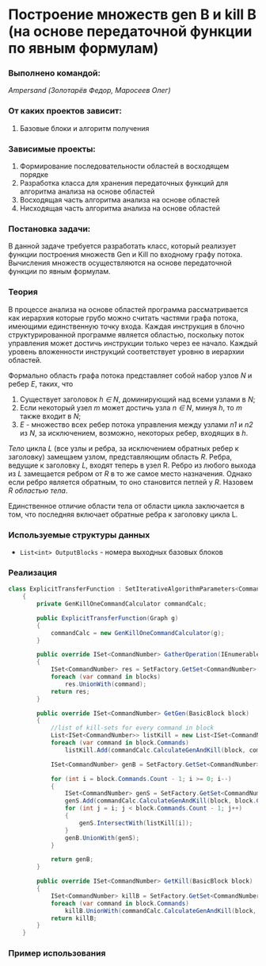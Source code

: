 # Построение множеств gen B и kill B (на основе передаточной функции по явным формулам)

### Выполнено командой:
*Ampersand (Золотарёв Федор, Маросеев Олег)*

### От каких проектов зависит:
1. Базовые блоки и алгоритм получения

### Зависимые проекты:
1. Формирование последовательности областей в восходящем порядке
2. Разработка класса для хранения передаточных функций для алгоритма анализа на основе областей
3. Восходящая часть алгоритма анализа на основе областей
4. Нисходящая часть алгоритма анализа на основе областей

### Постановка задачи:
В данной задаче требуется разработать класс, который реализует функции построения множеств Gen и Kill по входному графу потока. Вычисления множеств осуществляются на основе передаточной функции по явным формулам.

### Теория
В процессе анализа на основе областей программа рассматривается как иерархия  которые грубо можно считать частями графа потока, имеющими единственную точку входа.
Каждая инструкция в блочно структурированной программе является областью, поскольку поток управления может достичь инструкции только через ее начало. Каждый уровень вложенности
инструкций соответствует уровню в иерархии областей.

Формально область графа потока представляет собой набор узлов *N* и ребер *E*, таких, что
1. Существует заголовок *h <html>&#8712;<html> N*, доминирующий над всеми узлами в *N*;
2. Если некоторый узел *m* может достичь узла *n <html>&#8712;<html> N*, минуя *h*, то *m* также входит в *N*;
3. *E* - множество всех ребер потока управления между узлами *n1* и *n2* из *N*, за исключением, возможно, некоторых ребер, входящих в *h*.
	
*Тело* цикла *L* (все узлы и ребра, за исключением обратных ребер к заголовку) замещаем узлом, представляющим область *R*. Ребра, ведущие к заголовку *L*, входят теперь в узел
R. Ребро из любого выхода из *L* замещается ребром от *R* в то же самое место назначения. Однако если ребро является обратным, то оно становится петлей у *R*.
Назовем *R областью тела*.

Единственное отличие области тела от области цикла заключается в том, что последняя включает обратные ребра к заголовку цикла L. 

### Используемые структуры данных
- `List<int> OutputBlocks` - номера выходных базовых блоков

### Реализация

```cs
class ExplicitTransferFunction : SetIterativeAlgorithmParameters<CommandNumber>
    {
        private GenKillOneCommandCalculator commandCalc;

        public ExplicitTransferFunction(Graph g)
        {
            commandCalc = new GenKillOneCommandCalculator(g);
        }

        public override ISet<CommandNumber> GatherOperation(IEnumerable<ISet<CommandNumber>> blocks)
        {
            ISet<CommandNumber> res = SetFactory.GetSet<CommandNumber>();
            foreach (var command in blocks)
                res.UnionWith(command);
            return res;
        }

        public override ISet<CommandNumber> GetGen(BasicBlock block)
        {
            //list of kill-sets for every command in block
            List<ISet<CommandNumber>> listKill = new List<ISet<CommandNumber>>(block.Commands.Count);
            foreach (var command in block.Commands)
                listKill.Add(commandCalc.CalculateGenAndKill(block, command).Kill);

            ISet<CommandNumber> genB = SetFactory.GetSet<CommandNumber>();

            for (int i = block.Commands.Count - 1; i >= 0; i--)
            {
                ISet<CommandNumber> genS = SetFactory.GetSet<CommandNumber>();
                genS.Add(commandCalc.CalculateGenAndKill(block, block.Commands[i]).Gen);
                for (int j = i; j < block.Commands.Count - 1; j++)
                {
                    genS.IntersectWith(listKill[i]);
                }
                genB.UnionWith(genS);
            }

            return genB;
        }

        public override ISet<CommandNumber> GetKill(BasicBlock block)
        {
            ISet<CommandNumber> killB = SetFactory.GetSet<CommandNumber>();
            foreach (var command in block.Commands)
                killB.UnionWith(commandCalc.CalculateGenAndKill(block, command).Kill);
            return killB;
        }
    }
```

### Пример использования

```cs

```

